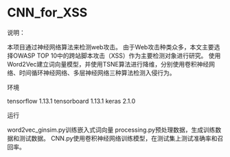 # CNN_for_XSS

说明：

本项目通过神经网络算法来检测web攻击。
由于Web攻击种类众多，本文主要选择OWASP TOP 10中的跨站脚本攻击（XSS）作为主要检测对象进行研究。
使用Word2Vec建立词向量模型，并使用TSNE算法进行降维，分别使用卷积神经网络、时间循环神经网络、多层神经网络三种算法检测入侵行为。

环境

tensorflow 1.13.1
tensorboard 1.13.1
keras 2.1.0
        
运行
	
word2vec_ginsim.py训练嵌入式词向量
processing.py预处理数据，生成训练数据和测试数据。
CNN.py使用卷积神经网络训练模型，在测试集上测试准确率和召回率。

